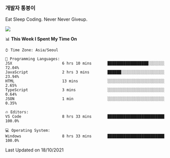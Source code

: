 ### 개발자 통붕이
Eat Sleep Coding.
Never Never Giveup.

<img src="https://github-readme-stats.vercel.app/api/top-langs/?username=tiaz0128&layout=compact" />

<br/>

<!--START_SECTION:waka-->
📊 **This Week I Spent My Time On** 

```text
⌚︎ Time Zone: Asia/Seoul

💬 Programming Languages: 
JSX                      6 hrs 10 mins       ██████████████████░░░░░░░   72.04% 
JavaScript               2 hrs 3 mins        ██████░░░░░░░░░░░░░░░░░░░   23.94% 
HTML                     13 mins             ░░░░░░░░░░░░░░░░░░░░░░░░░   2.65% 
TypeScript               3 mins              ░░░░░░░░░░░░░░░░░░░░░░░░░   0.64% 
JSON                     1 min               ░░░░░░░░░░░░░░░░░░░░░░░░░   0.35%

🔥 Editors: 
VS Code                  8 hrs 33 mins       █████████████████████████   100.0%

💻 Operating System: 
Windows                  8 hrs 33 mins       █████████████████████████   100.0%

```


 Last Updated on 18/10/2021
<!--END_SECTION:waka-->
